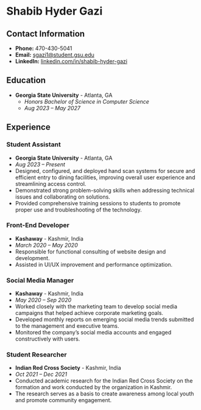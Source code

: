 # Shabib Hyder Gazi

## Contact Information
- **Phone:** 470-430-5041
- **Email:** sgazi1@student.gsu.edu
- **LinkedIn:** [linkedin.com/in/shabib-hyder-gazi](https://www.linkedin.com/in/shabib-hyder-gazi/)

## Education
- **Georgia State University** - Atlanta, GA
  - *Honors Bachelor of Science in Computer Science*
  - *Aug 2023 – May 2027*

## Experience

### Student Assistant
- **Georgia State University** - Atlanta, GA
- *Aug 2023 – Present*
- Designed, configured, and deployed hand scan systems for secure and efficient entry to dining facilities, improving overall user experience and streamlining access control.
- Demonstrated strong problem-solving skills when addressing technical issues and collaborating on solutions.
- Provided comprehensive training sessions to students to promote proper use and troubleshooting of the technology.

### Front-End Developer
- **Kashaway** - Kashmir, India
- *March 2020 – May 2020*
- Responsible for functional consulting of website design and development.
- Assisted in UI/UX improvement and performance optimization.

### Social Media Manager
- **Kashaway** - Kashmir, India
- *May 2020 – Sep 2020*
- Worked closely with the marketing team to develop social media campaigns that helped achieve corporate marketing goals.
- Developed monthly reports on emerging social media trends submitted to the management and executive teams.
- Monitored the company’s social media accounts and engaged constructively with users.

### Student Researcher
- **Indian Red Cross Society** - Kashmir, India
- *Oct 2021 – Dec 2021*
- Conducted academic research for the Indian Red Cross Society on the formation and work conducted by the organization in Kashmir.
- The research serves as a basis to create awareness among local youth and promote community engagement.
